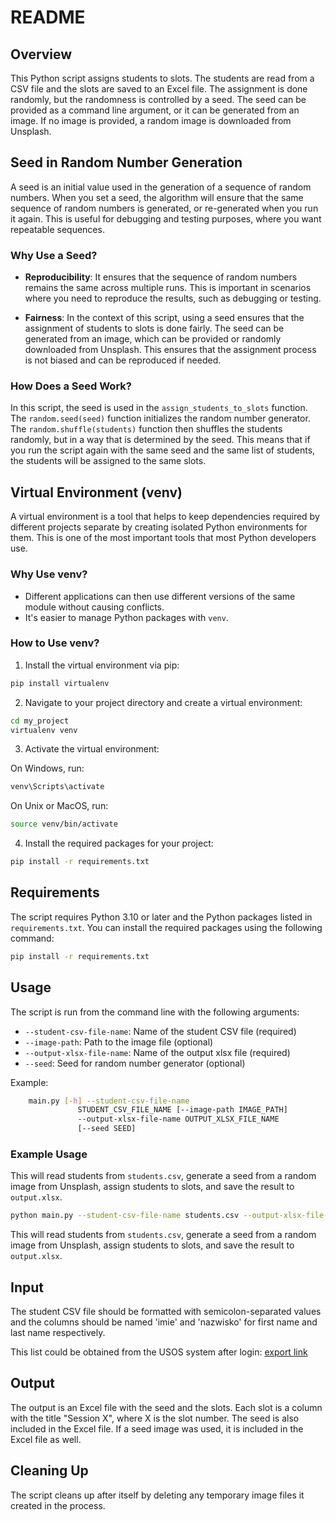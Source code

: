 # README

## Overview

This Python script assigns students to slots. The students are read from a CSV file and the slots are saved to an Excel file. The assignment is done randomly, but the randomness is controlled by a seed. The seed can be provided as a command line argument, or it can be generated from an image. If no image is provided, a random image is downloaded from Unsplash.

## Seed in Random Number Generation

A seed is an initial value used in the generation of a sequence of random numbers. When you set a seed, the algorithm will ensure that the same sequence of random numbers is generated, or re-generated when you run it again. This is useful for debugging and testing purposes, where you want repeatable sequences.

### Why Use a Seed?

- **Reproducibility**: It ensures that the sequence of random numbers remains the same across multiple runs. This is important in scenarios where you need to reproduce the results, such as debugging or testing.

- **Fairness**: In the context of this script, using a seed ensures that the assignment of students to slots is done fairly. The seed can be generated from an image, which can be provided or randomly downloaded from Unsplash. This ensures that the assignment process is not biased and can be reproduced if needed.

### How Does a Seed Work?

In this script, the seed is used in the `assign_students_to_slots` function. The `random.seed(seed)` function initializes the random number generator. The `random.shuffle(students)` function then shuffles the students randomly, but in a way that is determined by the seed. This means that if you run the script again with the same seed and the same list of students, the students will be assigned to the same slots.

## Virtual Environment (venv)

A virtual environment is a tool that helps to keep dependencies required by different projects separate by creating isolated Python environments for them. This is one of the most important tools that most Python developers use.

### Why Use venv?

- Different applications can then use different versions of the same module without causing conflicts.
- It's easier to manage Python packages with `venv`.

### How to Use venv?

1. Install the virtual environment via pip:

```bash
pip install virtualenv
```

2. Navigate to your project directory and create a virtual environment:

```bash
cd my_project
virtualenv venv
```

3. Activate the virtual environment:

On Windows, run:

```bash
venv\Scripts\activate
```

On Unix or MacOS, run:

```bash
source venv/bin/activate
```

4. Install the required packages for your project:

```bash
pip install -r requirements.txt
```

## Requirements

The script requires Python 3.10 or later and the Python packages listed in `requirements.txt`. You can install the required packages using the following command:

```bash
pip install -r requirements.txt
```

## Usage

The script is run from the command line with the following arguments:

- `--student-csv-file-name`: Name of the student CSV file (required)
- `--image-path`: Path to the image file (optional)
- `--output-xlsx-file-name`: Name of the output xlsx file (required)
- `--seed`: Seed for random number generator (optional)

Example:

```bash
    main.py [-h] --student-csv-file-name
               STUDENT_CSV_FILE_NAME [--image-path IMAGE_PATH]
               --output-xlsx-file-name OUTPUT_XLSX_FILE_NAME
               [--seed SEED]
```

### Example Usage

This will read students from `students.csv`, generate a seed from a random image from Unsplash, assign students to slots, and save the result to `output.xlsx`.

```bash
python main.py --student-csv-file-name students.csv --output-xlsx-file-name output.xlsx

```

This will read students from `students.csv`, generate a seed from a random image from Unsplash, assign students to slots, and save the result to `output.xlsx`.

## Input

The student CSV file should be formatted with semicolon-separated values and the columns should be named 'imie' and 'nazwisko' for first name and last name respectively.

This list could be obtained from the USOS system after login: [export link](https://usosweb.usos.pw.edu.pl/kontroler.php?_action=common/sqlExport&export=g_6cd51435&format=csv-excel)

## Output

The output is an Excel file with the seed and the slots. Each slot is a column with the title "Session X", where X is the slot number. The seed is also included in the Excel file. If a seed image was used, it is included in the Excel file as well.

## Cleaning Up

The script cleans up after itself by deleting any temporary image files it created in the process.
